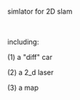 <p>
    <span style="white-space: nowrap;">simlator for 2D slam</span>
</p>
<p>
    <span style="white-space: nowrap;"><br/></span>
</p>
<p>
    <span style="white-space: nowrap;">including:&nbsp;</span>
</p>
<p>
    <span style="white-space: nowrap;">(1) a &quot;diff&quot; car</span>
</p>
<p>
    <span style="white-space: nowrap;">(2) a 2_d laser</span>
</p>
<p>
    <span style="white-space: nowrap;">(3) a map</span>
</p>
<p>
    <br/>
</p>
